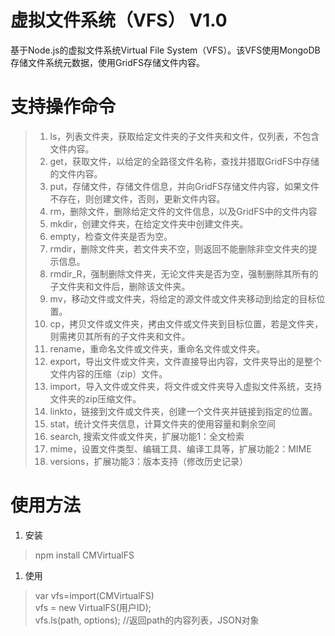 # 虚拟文件系统（VFS） V1.0    
基于Node.js的虚拟文件系统Virtual File System（VFS）。该VFS使用MongoDB存储文件系统元数据，使用GridFS存储文件内容。

# 支持操作命令    
> 1. ls，列表文件夹，获取给定文件夹的子文件夹和文件，仅列表，不包含文件内容。
> 1. get，获取文件，以给定的全路径文件名称，查找并猎取GridFS中存储的文件内容。
> 1. put，存储文件，存储文件信息，并向GridFS存储文件内容，如果文件不存在，则创建文件，否则，更新文件内容。
> 1. rm，删除文件，删除给定文件的文件信息，以及GridFS中的文件内容
> 1. mkdir，创建文件夹，在给定文件夹中创建文件夹。
> 1. empty，检查文件夹是否为空。
> 1. rmdir，删除文件夹，若文件夹不空，则返回不能删除非空文件夹的提示信息。
> 1. rmdir_R，强制删除文件夹，无论文件夹是否为空，强制删除其所有的子文件夹和文件后，删除该文件夹。
> 1. mv，移动文件或文件夹，将给定的源文件或文件夹移动到给定的目标位置。
> 1. cp，拷贝文件或文件夹，拷由文件或文件夹到目标位置，若是文件夹，则需拷贝其所有的子文件夹和文件。
> 1. rename，重命名文件或文件夹，重命名文件或文件夹。
> 1. export，导出文件或文件夹，文件直接导出内容，文件夹导出的是整个文件内容的压缩（zip）文件。
> 1. import，导入文件或文件夹，将文件或文件夹导入虚拟文件系统，支持文件夹的zip压缩文件。
> 1. linkto，链接到文件或文件夹，创建一个文件夹并链接到指定的位置。
> 1. stat，统计文件夹信息，计算文件夹的使用容量和剩余空间
> 1. search, 搜索文件或文件夹，扩展功能1：全文检索
> 1. mime，设置文件类型、编辑工具、编译工具等，扩展功能2：MIME
> 1. versions，扩展功能3：版本支持（修改历史记录）

# 使用方法
1. 安装
> npm install CMVirtualFS
1. 使用
> var vfs=import(CMVirtualFS)    
> vfs = new VirtualFS(用户ID);    
> vfs.ls(path, options); //返回path的内容列表，JSON对象    
